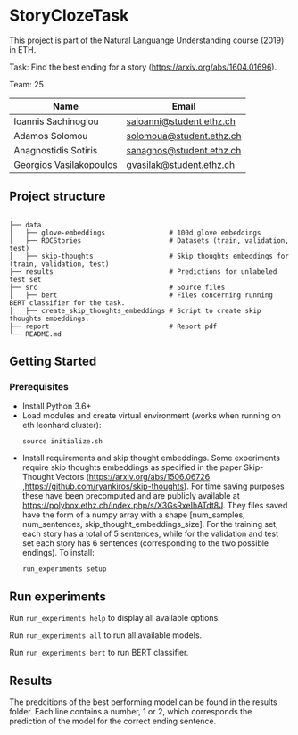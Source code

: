 # StoryClozeTask

This project is part of the Natural Languange Understanding course (2019) in ETH.

Task: Find the best ending for a story (https://arxiv.org/abs/1604.01696).


Team: 25 

| Name  | Email |
| ------------- | ------------- |
| Ioannis Sachinoglou  | saioanni@student.ethz.ch  |
| Adamos Solomou  | solomoua@student.ethz.ch  |
| Anagnostidis Sotiris  | sanagnos@student.ethz.ch  |
| Georgios Vasilakopoulos  | gvasilak@student.ethz.ch  |

## Project structure

    .
    ├── data                                
    │   ├── glove-embeddings                # 100d glove embeddings 
    │   ├── ROCStories                      # Datasets (train, validation, test)
    │   ├── skip-thoughts                   # Skip thoughts embeddings for (train, validation, test)
    ├── results                             # Predictions for unlabeled test set
    ├── src                                 # Source files
    │   ├── bert                            # Files concerning running BERT classifier for the task.
    │   ├── create_skip_thoughts_embeddings # Script to create skip thoughts embeddings.
    ├── report                              # Report pdf
    └── README.md
    
    
## Getting Started

### Prerequisites

- Install Python 3.6+
- Load modules and create virtual environment (works when running on eth leonhard cluster):
  ```
  source initialize.sh
  ```
- Install requirements and skip thought embeddings. Some experiments require skip thoughts embeddings as specified in the paper Skip-Thought Vectors (https://arxiv.org/abs/1506.06726 ,https://github.com/ryankiros/skip-thoughts). For time saving purposes these have been precomputed and are publicly available at https://polybox.ethz.ch/index.php/s/X3GsRxeIhATdt8J. They files saved have the form of a numpy array with a shape [num_samples, num_sentences, skip_thought_embeddings_size]. For the training set, each story has a total of 5 sentences, while for the validation and test set each story has 6 sentences (corresponding to the two possible endings). To install:
  ```
  run_experiments setup
  ```

## Run experiments

Run `run_experiments help` to display all available options. 

Run `run_experiments all` to run all available models.

Run `run_experiments bert` to run BERT classifier.

## Results
The predcitions of the best performing model can be found in the results folder. Each line contains a number, 1 or 2, which corresponds the prediction of the model for the correct ending sentence.



